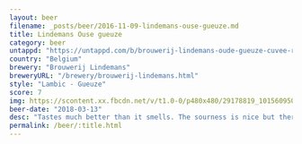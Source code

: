 ```yaml
---
layout: beer
filename: _posts/beer/2016-11-09-lindemans-ouse-gueuze.md
title: Lindemans Ouse gueuze
category: beer
untappd: "https://untappd.com/b/brouwerij-lindemans-oude-gueuze-cuvee-rene/37623"
country: "Belgium"
brewery: "Brouwerij Lindemans"
breweryURL: "/brewery/brouwerij-lindemans.html"
style: "Lambic - Gueuze"
score: 7
img: https://scontent.xx.fbcdn.net/v/t1.0-0/p480x480/29178819_10156095063408745_762988939995774976_o.jpg?_nc_cat=101&_nc_ohc=idcUQs9h5iIAQnTkAECdnSNr3m8kFGyEgunJCMnu-uOqurkJkFaqaOWmw&_nc_ht=scontent.xx&oh=56bfccc16ac4197e2f7200434db18078&oe=5E48A8E8
beer-date: "2018-03-13"
desc: "Tastes much better than it smells. The sourness is nice but there’s something which tastes slightly off. An interesting beer"
permalink: /beer/:title.html
---
```

